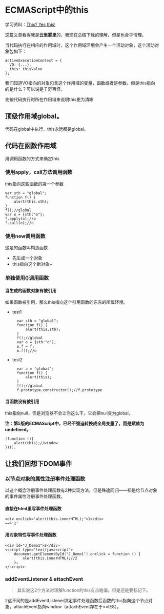 # ECMAScript中的this

学习资料：[This? Yes,this!](http://www.cnblogs.com/TomXu/archive/2012/01/17/2310479.html)

这篇文章看得我是**云里雾里**的，我现在总结下我的理解，但是也合乎情理。

当代码执行在相应的作用域时，这个作用域环境会产生一个活动对象，这个活动对象包如下：
	
	activeExecutionContext = {
	  VO: {...},
	  this: thisValue
	};

我们知道VO指向的对象包含这个作用域的变量，函数或者是参数。但是this指向的是什么？可以说是千奇百怪。

先按代码执行时所在作用域来说明this更为清晰

## 顶级作用域global。

代码在global中执行，this永远都是global。

## 代码在函数作用域

用调用函数的方式来确定this

### 使用apply，call方法调用函数

this指向这些函数的第一个参数

    var sth = "global";
    function f() {
        alert(this.sth);
    }
    f();//global
    var o = {sth:"o"};
    f.apply(o);//o
    f.call(o);//o

### 使用new调用函数

这是的函数叫构造函数

* 先生成一个对象
* this指向这个新对象~

### 单独使用()调用函数

#### 当生成的函数对象有被引用

如果函数被引用，那么this指向这个引用函数的东东的所属环境。

* test1

    	var sth = "global";
	    function f() {
	        alert(this.sth);
	    }
	    f();//global
	    var o = {sth:"o"};
	    o.f = f;
	    o.f();//o

* test2

		var a = 'global';
		function f() {
		    alert(this);
		}
		f();//global
		f.prototype.constructor();//f.prototype

#### 当函数没有被引用

this指向null，但是浏览器不会让你这么干，它会把null变为global。

**注：第5版的ECMAScript中，已经不强迫转换成全局变量了，而是赋值为undefined。**

    (function (){
        alert(this);//window
    })();

## 让我们回想下DOM事件

### 以节点对象的属性注册事件处理函数

以这个概念注册事件处理函数有2种实现方法，但是殊途同归——都是给节点对象的事件属性注册事件处理函数。

#### 直接在html里写事件处理函数

	<div onclick="alert(this.innerHTML);">1</div>
	==>'1'

#### 用对象特性写事件处理函数

    <div id="J_Demo1">2</div>
    <script type="text/javascript">
        document.getElementById("J_Demo1").onclick = function () {
            alert(this.innerHTML);//2
        };
    </script>

### addEventListener & attachEvent

>其实说这2个方法对理解function的this有点跑偏，但是还是要标记下。

2这不同的是addEventListener绑定事件处理函数后函数的this指向这个节点对象，attachEvent指向window（attachEvent存在于<=IE8）。
